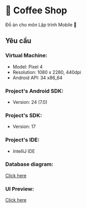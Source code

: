 
# 📲 Coffee Shop
Đồ án cho môn Lập trình Mobile 📱
## Yêu cầu
### Virtual Machine:
- Model: Pixel 4
- Resolution: 1080 x 2280, 440dpi
- Android API: 34 x86_64
### Project's Android SDK:
- Version: 24 (7.0)
### Project's SDK:
- Version: 17
### Project's IDE:
- IntelliJ IDE
### Database diagram:
[Click here](https://drive.google.com/file/d/1AifNGG-rSdlzweaVWvmlHa2kPiMpy25U/view?usp=sharing)
### UI Preview:
[Click here](https://mir-s3-cdn-cf.behance.net/project_modules/max_3840/37d3aa190474427.65bb6edc29de6.png)
